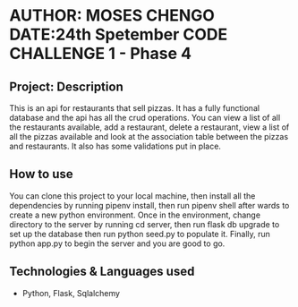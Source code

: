 # AUTHOR: MOSES CHENGO DATE:24th Spetember CODE CHALLENGE 1 - Phase 4

## Project: Description

This is an api for restaurants that sell pizzas. It has a fully functional database and the api has all the crud operations. You can view a list of all the restaurants available, add a restaurant, delete a restaurant, view a list of all the pizzas available and look at the association table between the pizzas and restaurants. It also has some validations put in place.

## How to use

You can clone this project to your local machine, then install all the dependencies by running pipenv install, then run pipenv shell after wards to create a new python environment. Once in the environment, change directory to the server by running cd server, then run flask db upgrade to set up the database then run python seed.py to populate it. Finally, run python app.py to begin the server and you are good to go.

## Technologies & Languages used

- Python, Flask, Sqlalchemy
